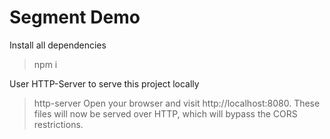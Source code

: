 # Segment Demo


Install all dependencies
> npm i 

User HTTP-Server to serve this project locally
> http-server
Open your browser and visit http://localhost:8080. These files will now be served over HTTP, which will bypass the CORS restrictions.

